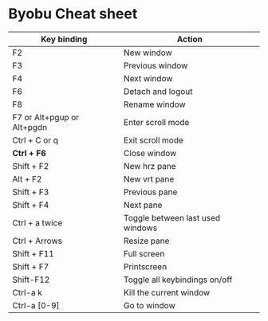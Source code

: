# Byobu Cheat sheet

|Key binding    |Action             |
|---------------|-------------------|
|F2             |New window         |
|F3             |Previous window    |
|F4             |Next window        |
|F6             |Detach and logout  |
|F8             |Rename window      |
|F7 or Alt+pgup or Alt+pgdn|Enter scroll mode  |
|Ctrl + C or q  |Exit scroll mode   |
|**Ctrl + F6**  |Close window       |
|Shift + F2     |New hrz pane       |
|Alt + F2       |New vrt pane       |
|Shift + F3     |Previous pane      |
|Shift + F4     |Next pane          |
|Ctrl + a twice |Toggle between last used windows|
|Ctrl + Arrows  |Resize pane        |
|Shift + F11    |Full screen        |
|Shift + F7     |Printscreen        |
|Shift-F12      |Toggle all keybindings on/off|
|Ctrl-a k       |Kill the current window|
|Ctrl-a [0-9]   |Go to window|
